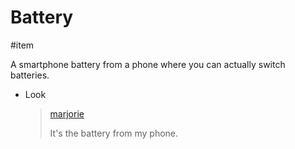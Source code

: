 # Battery

#item

A smartphone battery from a phone where you can actually switch batteries.

- Look

  > [marjorie](characters/marjorie.md)
  >
  > It's the battery from my phone.
